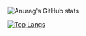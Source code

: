 



![Anurag's GitHub stats](https://github-readme-stats.vercel.app/api?username=Rocco-D&show_icons=true&theme=transparent)

[![Top Langs](https://github-readme-stats.vercel.app/api/top-langs/?username=Rocco-D&theme=transparent&langs_count=3)](https://github.com/anuraghazra/github-readme-stats)
